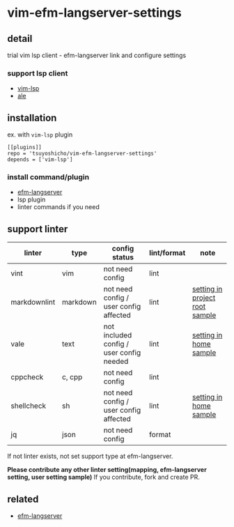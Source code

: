 # vim-efm-langserver-settings

## detail

trial vim lsp client - efm-langserver link and configure settings

### support lsp client

- [vim-lsp](https://github.com/prabirshrestha/vim-lsp)
- [ale](https://github.com/dense-analysis/ale)

## installation

ex. with `vim-lsp` plugin

```vim
[[plugins]]
repo = 'tsuyoshicho/vim-efm-langserver-settings'
depends = ['vim-lsp']
```

### install command/plugin

- [efm-langserver](https://github.com/mattn/efm-langserver)
- lsp plugin
- linter commands if you need

## support linter

| linter       | type     | config status                            | lint/format | note                                                                             |
|--------------|----------|------------------------------------------|-------------|----------------------------------------------------------------------------------|
| vint         | vim      | not need config                          | lint        |                                                                                  |
| markdownlint | markdown | not need config / user config affected   | lint        | [setting in project root sample](example/efm-langserver/root/.markdownlint.json) |
| vale         | text     | not included config / user config needed | lint        | [setting in home sample](example/efm-langserver/home/.vale.ini)                  |
| cppcheck     | c, cpp   | not need config                          | lint        |                                                                                  |
| shellcheck   | sh       | not need config / user config affected   | lint        | [setting in home sample](example/efm-langserver/home/.shellcheckrc)              |
| jq           | json     | not need config                          | format      |                                                                                  |

If not linter exists, not set support type at efm-langserver.

**Please contribute any other linter setting(mapping, efm-langserver setting, user setting sample)**
If you contribute, fork and create PR.

## related

- [efm-langserver](https://github.com/mattn/efm-langserver)
